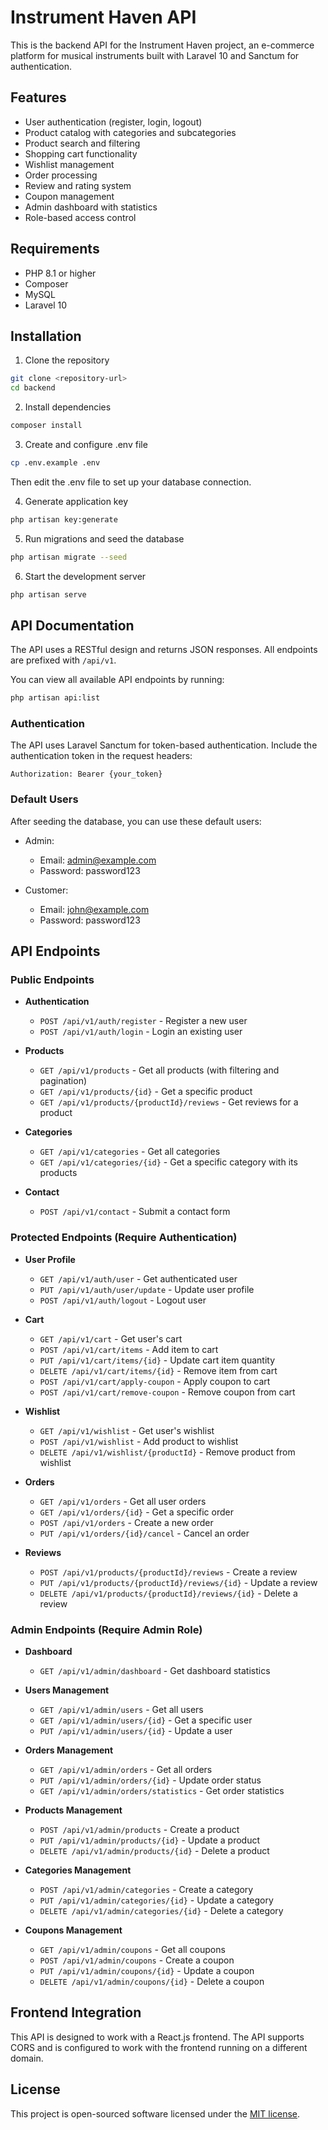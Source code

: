 # Instrument Haven API

This is the backend API for the Instrument Haven project, an e-commerce platform for musical instruments built with Laravel 10 and Sanctum for authentication.

## Features

- User authentication (register, login, logout)
- Product catalog with categories and subcategories
- Product search and filtering
- Shopping cart functionality
- Wishlist management
- Order processing
- Review and rating system
- Coupon management
- Admin dashboard with statistics
- Role-based access control

## Requirements

- PHP 8.1 or higher
- Composer
- MySQL
- Laravel 10

## Installation

1. Clone the repository
```bash
git clone <repository-url>
cd backend
```

2. Install dependencies
```bash
composer install
```

3. Create and configure .env file
```bash
cp .env.example .env
```
Then edit the .env file to set up your database connection.

4. Generate application key
```bash
php artisan key:generate
```

5. Run migrations and seed the database
```bash
php artisan migrate --seed
```

6. Start the development server
```bash
php artisan serve
```

## API Documentation

The API uses a RESTful design and returns JSON responses. All endpoints are prefixed with `/api/v1`.

You can view all available API endpoints by running:
```bash
php artisan api:list
```

### Authentication

The API uses Laravel Sanctum for token-based authentication. Include the authentication token in the request headers:
```
Authorization: Bearer {your_token}
```

### Default Users

After seeding the database, you can use these default users:

- Admin:
  - Email: admin@example.com
  - Password: password123

- Customer:
  - Email: john@example.com
  - Password: password123

## API Endpoints

### Public Endpoints

- **Authentication**
  - `POST /api/v1/auth/register` - Register a new user
  - `POST /api/v1/auth/login` - Login an existing user

- **Products**
  - `GET /api/v1/products` - Get all products (with filtering and pagination)
  - `GET /api/v1/products/{id}` - Get a specific product
  - `GET /api/v1/products/{productId}/reviews` - Get reviews for a product

- **Categories**
  - `GET /api/v1/categories` - Get all categories
  - `GET /api/v1/categories/{id}` - Get a specific category with its products

- **Contact**
  - `POST /api/v1/contact` - Submit a contact form

### Protected Endpoints (Require Authentication)

- **User Profile**
  - `GET /api/v1/auth/user` - Get authenticated user
  - `PUT /api/v1/auth/user/update` - Update user profile
  - `POST /api/v1/auth/logout` - Logout user

- **Cart**
  - `GET /api/v1/cart` - Get user's cart
  - `POST /api/v1/cart/items` - Add item to cart
  - `PUT /api/v1/cart/items/{id}` - Update cart item quantity
  - `DELETE /api/v1/cart/items/{id}` - Remove item from cart
  - `POST /api/v1/cart/apply-coupon` - Apply coupon to cart
  - `POST /api/v1/cart/remove-coupon` - Remove coupon from cart

- **Wishlist**
  - `GET /api/v1/wishlist` - Get user's wishlist
  - `POST /api/v1/wishlist` - Add product to wishlist
  - `DELETE /api/v1/wishlist/{productId}` - Remove product from wishlist

- **Orders**
  - `GET /api/v1/orders` - Get all user orders
  - `GET /api/v1/orders/{id}` - Get a specific order
  - `POST /api/v1/orders` - Create a new order
  - `PUT /api/v1/orders/{id}/cancel` - Cancel an order

- **Reviews**
  - `POST /api/v1/products/{productId}/reviews` - Create a review
  - `PUT /api/v1/products/{productId}/reviews/{id}` - Update a review
  - `DELETE /api/v1/products/{productId}/reviews/{id}` - Delete a review

### Admin Endpoints (Require Admin Role)

- **Dashboard**
  - `GET /api/v1/admin/dashboard` - Get dashboard statistics

- **Users Management**
  - `GET /api/v1/admin/users` - Get all users
  - `GET /api/v1/admin/users/{id}` - Get a specific user
  - `PUT /api/v1/admin/users/{id}` - Update a user

- **Orders Management**
  - `GET /api/v1/admin/orders` - Get all orders
  - `PUT /api/v1/admin/orders/{id}` - Update order status
  - `GET /api/v1/admin/orders/statistics` - Get order statistics

- **Products Management**
  - `POST /api/v1/admin/products` - Create a product
  - `PUT /api/v1/admin/products/{id}` - Update a product
  - `DELETE /api/v1/admin/products/{id}` - Delete a product

- **Categories Management**
  - `POST /api/v1/admin/categories` - Create a category
  - `PUT /api/v1/admin/categories/{id}` - Update a category
  - `DELETE /api/v1/admin/categories/{id}` - Delete a category

- **Coupons Management**
  - `GET /api/v1/admin/coupons` - Get all coupons
  - `POST /api/v1/admin/coupons` - Create a coupon
  - `PUT /api/v1/admin/coupons/{id}` - Update a coupon
  - `DELETE /api/v1/admin/coupons/{id}` - Delete a coupon

## Frontend Integration

This API is designed to work with a React.js frontend. The API supports CORS and is configured to work with the frontend running on a different domain.

## License

This project is open-sourced software licensed under the [MIT license](https://opensource.org/licenses/MIT).
